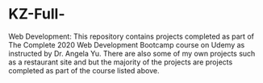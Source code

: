 # KZ-Full-
Web Development:
This repository contains projects completed as part of The Complete 2020 Web Development Bootcamp course on Udemy as instructed
by Dr. Angela Yu.  There are also some of my own projects such as a restaurant site and but the majority of the projects are projects completed as part of the course listed above.  
